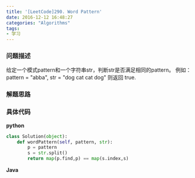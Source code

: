 ```yaml
---
title: '[LeetCode]290. Word Pattern'
date: 2016-12-12 16:48:27
categories: "Algorithms"
tags:
- 学习
---
```

### 问题描述 ###
给定一个模式pattern和一个字符串str，判断str是否满足相同的pattern。
例如：
pattern = "abba", str = "dog cat cat dog" 则返回 true.
<!-- more -->

### 解题思路 ###

### 具体代码 ###
**python**
```python
class Solution(object):
    def wordPattern(self, pattern, str):
        p = pattern
        s = str.split()
        return map(p.find,p) == map(s.index,s)

```
**Java**
```java


```
